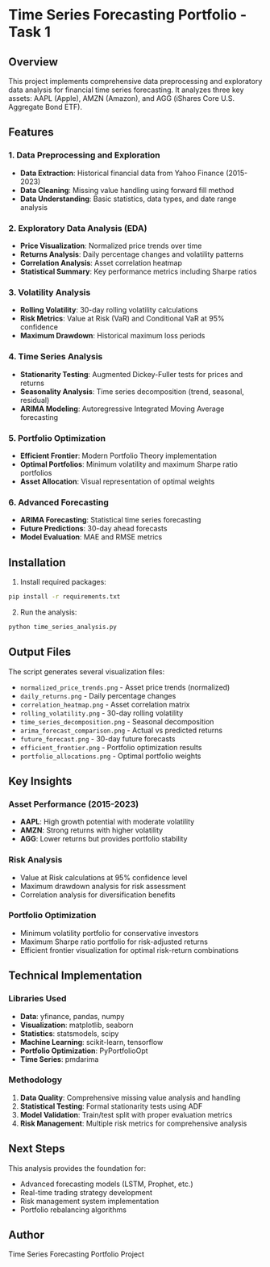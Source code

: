 # Time Series Forecasting Portfolio - Task 1

## Overview
This project implements comprehensive data preprocessing and exploratory data analysis for financial time series forecasting. It analyzes three key assets: AAPL (Apple), AMZN (Amazon), and AGG (iShares Core U.S. Aggregate Bond ETF).

## Features

### 1. Data Preprocessing and Exploration
- **Data Extraction**: Historical financial data from Yahoo Finance (2015-2023)
- **Data Cleaning**: Missing value handling using forward fill method
- **Data Understanding**: Basic statistics, data types, and date range analysis

### 2. Exploratory Data Analysis (EDA)
- **Price Visualization**: Normalized price trends over time
- **Returns Analysis**: Daily percentage changes and volatility patterns
- **Correlation Analysis**: Asset correlation heatmap
- **Statistical Summary**: Key performance metrics including Sharpe ratios

### 3. Volatility Analysis
- **Rolling Volatility**: 30-day rolling volatility calculations
- **Risk Metrics**: Value at Risk (VaR) and Conditional VaR at 95% confidence
- **Maximum Drawdown**: Historical maximum loss periods

### 4. Time Series Analysis
- **Stationarity Testing**: Augmented Dickey-Fuller tests for prices and returns
- **Seasonality Analysis**: Time series decomposition (trend, seasonal, residual)
- **ARIMA Modeling**: Autoregressive Integrated Moving Average forecasting

### 5. Portfolio Optimization
- **Efficient Frontier**: Modern Portfolio Theory implementation
- **Optimal Portfolios**: Minimum volatility and maximum Sharpe ratio portfolios
- **Asset Allocation**: Visual representation of optimal weights

### 6. Advanced Forecasting
- **ARIMA Forecasting**: Statistical time series forecasting
- **Future Predictions**: 30-day ahead forecasts
- **Model Evaluation**: MAE and RMSE metrics

## Installation

1. Install required packages:
```bash
pip install -r requirements.txt
```

2. Run the analysis:
```bash
python time_series_analysis.py
```

## Output Files

The script generates several visualization files:
- `normalized_price_trends.png` - Asset price trends (normalized)
- `daily_returns.png` - Daily percentage changes
- `correlation_heatmap.png` - Asset correlation matrix
- `rolling_volatility.png` - 30-day rolling volatility
- `time_series_decomposition.png` - Seasonal decomposition
- `arima_forecast_comparison.png` - Actual vs predicted returns
- `future_forecast.png` - 30-day future forecasts
- `efficient_frontier.png` - Portfolio optimization results
- `portfolio_allocations.png` - Optimal portfolio weights

## Key Insights

### Asset Performance (2015-2023)
- **AAPL**: High growth potential with moderate volatility
- **AMZN**: Strong returns with higher volatility
- **AGG**: Lower returns but provides portfolio stability

### Risk Analysis
- Value at Risk calculations at 95% confidence level
- Maximum drawdown analysis for risk assessment
- Correlation analysis for diversification benefits

### Portfolio Optimization
- Minimum volatility portfolio for conservative investors
- Maximum Sharpe ratio portfolio for risk-adjusted returns
- Efficient frontier visualization for optimal risk-return combinations

## Technical Implementation

### Libraries Used
- **Data**: yfinance, pandas, numpy
- **Visualization**: matplotlib, seaborn
- **Statistics**: statsmodels, scipy
- **Machine Learning**: scikit-learn, tensorflow
- **Portfolio Optimization**: PyPortfolioOpt
- **Time Series**: pmdarima

### Methodology
1. **Data Quality**: Comprehensive missing value analysis and handling
2. **Statistical Testing**: Formal stationarity tests using ADF
3. **Model Validation**: Train/test split with proper evaluation metrics
4. **Risk Management**: Multiple risk metrics for comprehensive analysis

## Next Steps
This analysis provides the foundation for:
- Advanced forecasting models (LSTM, Prophet, etc.)
- Real-time trading strategy development
- Risk management system implementation
- Portfolio rebalancing algorithms

## Author
Time Series Forecasting Portfolio Project
